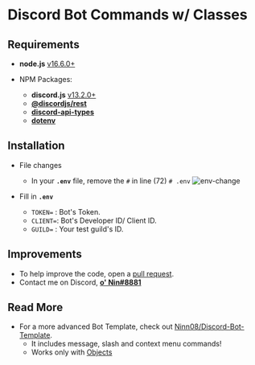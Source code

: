 # Discord Bot Commands w/ Classes

## Requirements

- **node.js** [v16.6.0+](https://nodejs.org/en/)

- NPM Packages:
  - **discord.js** [v13.2.0+](https://www.npmjs.com/package/discord.js)
  - [**@discordjs/rest**](https://www.npmjs.com/package/@discordjs/rest)
  - [**discord-api-types**](https://www.npmjs.com/package/discord-api-types)
  - [**dotenv**](https://www.npmjs.com/package/dotenv)

## Installation

- File changes

  - In your **`.env`** file, remove the `#` in line (72) `# .env`
    <img src="https://media.discordapp.net/attachments/875264869732065292/904599161213685800/unknown.png" alt="env-change">

- Fill in **`.env`**
  - `TOKEN=` : Bot's Token.
  - `CLIENT=`: Bot's Developer ID/ Client ID.
  - `GUILD=` : Your test guild's ID.

## Improvements

- To help improve the code, open a [pull request](https://github.com/Ninn08/Class-Commands/pulls).
- Contact me on Discord, [**o' Nin#8881**](https://discord.com/users/838620835282812969)

## Read More

- For a more advanced Bot Template, check out [Ninn08/Discord-Bot-Template](https://github.com/Ninn08/Discord-Bot-Template).
  - It includes message, slash and context menu commands!
  - Works only with [Objects](https://developer.mozilla.org/en-US/docs/Web/JavaScript/Reference/Global_Objects/Object)
